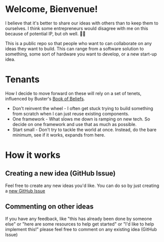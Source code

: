 # Welcome, Bienvenue! 

I believe that it's better to share our ideas with others than to keep them to ourselves. I think some entrepreneurs would disagree with me on this because of potential IP, but oh well. 🤷‍♂️

This is a public repo so that people who want to can collaborate on any ideas they want to build. This can range from a software solution to something, some sort of hardware you want to develop, or a new start-up idea.

# Tenants
How I decide to move forward on these will rely on a set of tenets, influenced by Buster's [Book of Beliefs](https://github.com/busterbenson/public/blob/master/book-of-beliefs.md).

- Don't reinvent the wheel - I often get stuck trying to build something from scratch when I can just reuse existing components.
- One framework - What slows me down is ramping on new tech. So decide on one framework and use that as much as possible.
- Start small - Don't try to tackle the world at once. Instead, do the bare minimum, see if it works, expands from here.

# How it works

## Creating a new idea (GitHub Issue)

Feel free to create any new ideas you'd like. You can do so by just creating a [new GitHub Issue](https://github.com/seawatts/ideas/issues/new/choose)

## Commenting on other ideas

If you have any feedback, like "this has already been done by someone else" or "here are some resources to help get started" or "I'd like to help implement this!" please feel free to comment on any existing idea (GitHub Issue)
